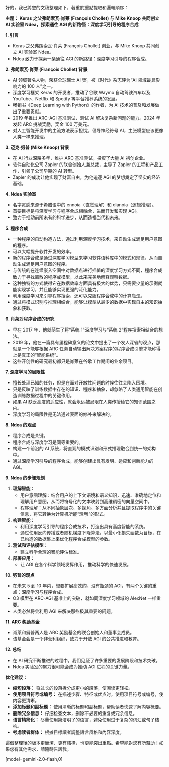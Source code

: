 好的，我已將您的文稿整理如下，著重於重點提取和邏輯順序：

**主题： Keras 之父弗朗索瓦·肖莱 (François Chollet) 与 Mike Knoop 共同创立 AI 实验室 Ndea，探索通往 AGI 的新路径：深度学习引导的程序合成**

**1. 引言**

*   Keras 之父弗朗索瓦·肖莱 (François Chollet) 创业，与 Mike Knoop 共同创立 AI 实验室 Ndea。
*   Ndea 致力于探索一条通往 AGI 的新路径：深度学习引导的程序合成。

**2. 弗朗索瓦·肖莱 (François Chollet) 背景**

*   AI 领域著名人物，荣获全球瑞士 AI 奖，被《时代》杂志评为“AI 领域最具影响力的 100 人”之一。
*   深度学习框架 Keras 的开发者，推动了谷歌 Waymo 自动驾驶汽车以及 YouTube、Netflix 和 Spotify 等平台推荐系统的发展。
*   畅销书《Deep Learning with Python》的作者，为 AI 技术的普及和发展做出了重要贡献。
*   2019 年推出 ARC-AGI 基准测试，测试 AI 解决复杂新问题的能力。2024 年发起 ARC 挑战奖励，奖金 100 万美元。
*   对人工智能开发中的主流方法表示担忧，倡导神经符号 AI，主张模型应该更像人类一样来推理。

**3. 迈克·努普 (Mike Knoop) 背景**

*   在 AI 行业深耕多年，维护 ARC 基准测试，投资了大量 AI 初创企业。
*   软件自动化公司 Zapier 的联合创始人兼总裁，主导了 Zapier 的工程和产品工作，引领了公司早期的 AI 转型。
*   Zapier 的成功让他实现了财富自由，为他追逐 AGI 的梦想奠定了坚实的经济基础。

**4. Ndea 实验室**

*   名字灵感来源于希腊语中的 ennoia（直觉理解）和 dianoia（逻辑推理）。
*   首要目标是将深度学习与程序合成相融合，进而开发和实现 AGI。
*   致力于推动前所未有的科学进步，从而造福当代和未来。

**5. 程序合成**

*   一种程序的自动构造方法，通过利用深度学习技术，来自动生成满足用户意图的程序。
*   可以大幅提升软件开发的效率。
*   新的程序合成是通过深度学习模型来学习软件语料库中的模式和规律，从而自动生成满足用户意图的程序。
*   与传统的在连续嵌入空间中对数据点进行插值的深度学习方式不同，程序合成致力于寻找离散的程序或模型，以此来完美地解释观察数据。
*   这种独特的方式使得它在数据效率方面具有极大的优势，只需要少量的示例就能实现学习，并且能够实现更强的泛化能力。
*   利用深度学习来引导程序搜索，还可以克服程序合成中的计算瓶颈。
*   通过将模式识别与推理相结合，能够让模型从最少的数据中实现自主的知识抽象和获取。

**6. 肖莱对程序合成的研究**

*   早在 2017 年，他就萌生了将“系统 1”深度学习与“系统 2”程序搜索相结合的想法。
*   2019 年，他在一篇具有里程碑意义的论文中提出了一个发人深省的观点，那就是一个能够根据 ARC 任务自动输出解决方案程序的程序合成引擎才能称得上是真正的“智能系统”。
*   这些开创性的研究最初都只是肖莱在谷歌工作期间的业余项目。

**7. 深度学习的局限性**

*   擅长处理已知的任务，但是在面对开放性问题的时候往往会陷入困境。
*   只是反映了训练数据中存在的知识、程序和抽象，却忽略了人类通用智能在创造训练数据过程中的关键作用。
*   如果 AI 缺乏高度的适应性，就会永远被局限在人类传授给它的知识范围之内。
*   深度学习的局限性是无法通过表面的修补来解决的。

**8. Ndea 的观点**

*   程序合成是关键。
*   程序合成与深度学习是同等重要的。
*   构建一个前沿的 AI 系统，将直观的模式识别和形式推理融合到统一的架构中。
*   通过深度学习引导的程序合成，能够创建出具有发明、适应和创新能力的 AGI。

**9. Ndea 的步骤规划**

1.  **理解智能：**
    *   用户意图理解：结合用户的上下文语境和语义知识，迅速、准确地定位和理解用户意图，从而将符号化的文本映射到高维稠密的向量空间中。
    *   程序理解：从不同抽象层次、多视角、多方面分析并且提取程序中的关键信息，将它转换为计算机所能“理解”的形式。
2.  **构建智能：**
    *   利用深度学习引导的程序合成技术，打造出具有高度智能的系统。
    *   通过使用反向传播或者随机梯度下降算法，以最小化损失函数为目标，在已构造的数据集上来优化程序合成模型的参数。
3.  **测试和评估模型：**
    *   建立科学合理的智能评估标准。
4.  **部署应用：**
    *   让 AGI 在各个科学领域发挥作用，推动科学的快速发展。

**10. 努普的观点**

*   在未来 5 到 10 年内，想要扩展高效的、没有瓶颈的 AGI，有两个关键的重点：深度学习与程序合成。
*   O3 模型在 ARC-AGI 基准上的突破，就如同深度学习领域的 AlexNet 一样重要。
*   人类必然将会利用 AGI 来解决那些极其重要的问题。

**11. ARC 奖励基金**

*   肖莱和努普两人是 ARC 奖励基金的联合创始人和董事会成员。
*   该基金会是一个非营利组织，致力于开放 AGI 的公共推进和教育。

**12. 总结**

*   在 AI 研究不断推进的过程中，我们见证了许多重要的发展阶段和技术突破。
*   Ndea 实验室的努力很可能会成为推动 AGI 进程的关键力量。

**优化建议：**

*   **缩短段落：** 将过长的段落拆分成更小的段落，使阅读更轻松。
*   **使用项目符号或编号：** 在描述步骤、特征或优点时，使用项目符号或编号，使内容更清晰。
*   **添加标题和副标题：** 使用清晰的标题和副标题，帮助读者快速了解内容概要。
*   **删除冗余信息：** 仔细检查文本，删除不必要的重复或冗余信息。
*   **语言精简化：** 尽量使用简洁明了的语言，避免使用过于复杂的词汇或句子结构。
*   **考虑读者群体：** 根據目標讀者調整語言風格和內容深度。

這個整理後的版本更簡潔、更有結構，也更能突出重點。希望能對您有所幫助！如果您有其他需求，請隨時告訴我。

[model=gemini-2.0-flash,0]
